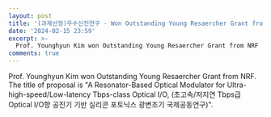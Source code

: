 ```yaml
---
layout: post
title: '(과제선정)우수신진연구 - Won Outstanding Young Resaercher Grant from NRF'
date: '2024-02-15 23:59'
excerpt: >-
  Prof. Younghyun Kim won Outstanding Young Resaercher Grant from NRF
comments: true
---
```

  Prof. Younghyun Kim won Outstanding Young Resaercher Grant from NRF. The title of proposal is "A Resonator-Based Optical Modulator for
 Ultra-high-speed/Low-latency Tbps-class Optical I/O, (초고속/저지연 Tbps급 Optical I/O향 공진기 기반 실리콘 포토닉스 광변조기 국제공동연구)".

